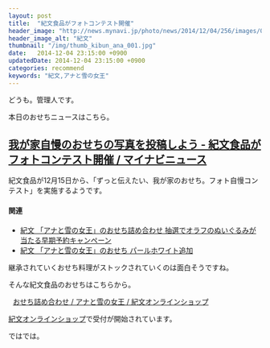 ```yaml
---
layout: post
title:  "紀文食品がフォトコンテスト開催"
header_image: "http://news.mynavi.jp/photo/news/2014/12/04/256/images/001l.jpg"
header_image_alt: "紀文"
thumbnail: "/img/thumb_kibun_ana_001.jpg"
date:   2014-12-04 23:15:00 +0900
updatedDate: 2014-12-04 23:15:00 +0900
categories: recommend
keywords: "紀文,アナと雪の女王"
---
```


どうも。管理人です。

本日のおせちニュースはこちら。

<!-- more -->

## [我が家自慢のおせちの写真を投稿しよう - 紀文食品がフォトコンテスト開催 / マイナビニュース](http://news.mynavi.jp/news/2014/12/04/256/)

紀文食品が12月15日から、「ずっと伝えたい、我が家のおせち。フォト自慢コンテスト」を実施するようです。

#### 関連
* [紀文 「アナと雪の女王」のおせち詰め合わせ 抽選でオラフのぬいぐるみが当たる早期予約キャンペーン](/recommend/2014-09-21/kibun_ana/)
* [紀文 「アナと雪の女王」のおせち パールホワイト追加](/recommend/2014-09-30/kibun_ana/)

継承されていくおせち料理がストックされていくのは面白そうですね。

そんな紀文食品のおせちはこちらから。

<a href="http://px.a8.net/svt/ejp?a8mat=2BWFA4+7CCIWY+3304+BWGDT&a8ejpredirect=http%3A%2F%2Fwww.kibun-shop.com%2FSHOP%2F830.html" target="_blank">
<img border="0" alt="" src="http://www.kibun-shop.com/img/osechi2015/anna_p_04.jpg"></a>
<img border="0" width="1" height="1" src="http://www11.a8.net/0.gif?a8mat=2BWFA4+7CCIWY+3304+BWGDT" alt="">
<a href="http://px.a8.net/svt/ejp?a8mat=2BWFA4+7CCIWY+3304+BWGDT&a8ejpredirect=http%3A%2F%2Fwww.kibun-shop.com%2FSHOP%2F830.html" target="_blank">
おせち詰め合わせ / アナと雪の女王 / 紀文オンラインショップ</a>

<a href="http://px.a8.net/svt/ejp?a8mat=2BWFA4+7CCIWY+3304+BWGDT&a8ejpredirect=http%3A%2F%2Fwww.kibun-shop.com%2FSHOP%2F830.html" target="_blank">紀文オンラインショップ</a>で受付が開始されています。

ではでは。
